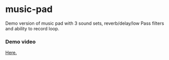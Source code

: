 # music-pad

Demo version of music pad with 3 sound sets, reverb/delay/low Pass filters and ability to record loop.

### Demo video

<a href="https://www.youtube.com/watch?v=FypuhKkvN8I">Here.</a>
